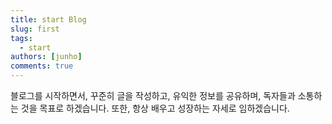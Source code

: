 ```yaml
---
title: start Blog
slug: first
tags:
  - start
authors: [junho]
comments: true
---
```


블로그를 시작하면서, 꾸준히 글을 작성하고, 유익한 정보를 공유하며, 독자들과 소통하는 것을 목표로 하겠습니다. 또한, 항상 배우고 성장하는 자세로 임하겠습니다.
